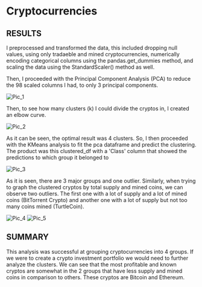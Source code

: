 # Cryptocurrencies

## RESULTS

I preprocessed and transformed the data, this included dropping null values, using only tradaeble and mined cryptocurrencies, numerically encoding categorical columns using the pandas.get_dummies method, and scaling the data using the StandardScaler() method as well.

Then, I proceeded with the Principal Component Analysis (PCA) to reduce the 98 scaled columns I had, to only 3 principal components.

![Pic_1](https://user-images.githubusercontent.com/105950742/194438110-3869f9ec-557d-4679-8f91-d5aa42b6a9a1.png)

Then, to see how many clusters (k) I could divide the cryptos in, I created an elbow curve.

![Pic_2](https://user-images.githubusercontent.com/105950742/194438111-b739b922-2d74-4ce9-bfe3-8e31800c9d8d.png)


As it can be seen, the optimal result was 4 clusters. So, I then proceeded with the KMeans analysis to fit the pca dataframe and predict the clustering. The product was this clustered_df with a 'Class' column that showed the predictions to which group it belonged to


![Pic_3](https://user-images.githubusercontent.com/105950742/194438112-f2ecadc2-2150-4999-9ee5-a1ea9f915c3a.png)


As it is seen, there are 3 major groups and one outlier. Similarly, when trying to graph the clustered cryptos by total supply and mined coins, we can observe two outliers. The first one with a lot of supply and a lot of mined coins (BitTorrent Crypto) and another one with a lot of supply but not too many coins mined (TurtleCoin).

![Pic_4](https://user-images.githubusercontent.com/105950742/194438114-f6b7f359-8033-4903-b2a6-c8a6a4f3ad80.png)
![Pic_5](https://user-images.githubusercontent.com/105950742/194438109-2b180a01-4d34-48de-a236-8d1c1608918a.png)

## SUMMARY

This analysis was successful at grouping cryptocurrencies into 4 groups. If we were to create a crypto investment portfolio we would need to further analyze the clusters. We can see that the most profitable and known cryptos are somewhat in the 2 groups that have less supply and mined coins in comparison to others. These cryptos are Bitcoin and Ethereum.
